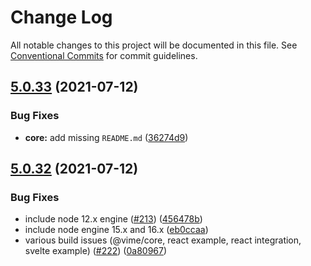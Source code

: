 # Change Log

All notable changes to this project will be documented in this file.
See [Conventional Commits](https://conventionalcommits.org) for commit guidelines.

## [5.0.33](https://github.com/vime-js/vime/compare/v5.0.32...v5.0.33) (2021-07-12)


### Bug Fixes

* **core:** add missing `README.md` ([36274d9](https://github.com/vime-js/vime/commit/36274d9a5ad43abf9058bd423e315a30b7163210))





## [5.0.32](https://github.com/vime-js/vime/compare/v5.0.31...v5.0.32) (2021-07-12)


### Bug Fixes

* include node 12.x engine ([#213](https://github.com/vime-js/vime/issues/213)) ([456478b](https://github.com/vime-js/vime/commit/456478b853f0f64b9b16c7c72e5134a94b8688d0))
* include node engine 15.x and 16.x ([eb0ccaa](https://github.com/vime-js/vime/commit/eb0ccaa96fafd6f291a6b2deeec61658b65e83e9))
* various build issues (@vime/core, react example, react integration, svelte example) ([#222](https://github.com/vime-js/vime/issues/222)) ([0a80967](https://github.com/vime-js/vime/commit/0a80967617d9feee54ae6ae51bf87bdf4b110591))
